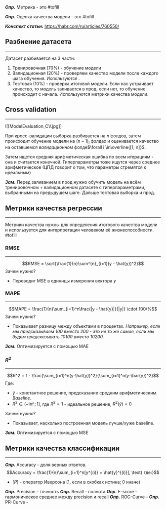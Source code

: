 ***Опр.*** Метрика - это #tofill 

***Опр.*** Оценка качества модели - это #tofill 

***Конспект статьи:*** https://habr.com/ru/articles/760550/

## Разбиение датасета
---
Датасет разбивается на 3 части:
1. Тренировочная (70%) - обучение модели
2. Валидационная (20%) - проверяем качество модели после каждого шага обучения. Используются .
3. Тестовая (10%) - проверка итоговой модели. Если нас устраивает качество, то модель заливается в прод, если нет, то обучение происходит с начала. Используются метрики качества модели.

## Cross validation
---
![[ModelEvaluation_CV.jpg]]

При кросс-валидации выборка разбивается на $n$ фолдов, затем происходит обучение модели на $(n-1)_i$ фолдах и оценивается качество на оставшемся *валидационном* фолде$\forall i \in\overline{[1, n]}$. 

Затем ищется средняя арифметическая ошибка по всем итерациям - она и считается конечной. Гиперпараметры тоже ищутся через среднее арифметическое (ЦПД говорит о том, что параметры стремятся к идеальным)

***Зам.*** Перед заливанием в прод нужно обучить модель на всём тренировочном + валидационном датасете с гиперпараметрами, выбранными на предыдущем шаге. Дальше тестовая выборка и прод.

## Метрики качества регрессии
---
Метрики качества нужны для определения итогового качества модели и используется для интерпретации человеком её жизнеспособности. #tofill 

### RMSE
---
$$RMSE = \sqrt{\frac{1}{n}\sum^{n}_{i=1}(y - \hat{y})^2}$$
Зачем нужно?
- Переводит MSE в единицы измерения вектора $y$

### MAPE
---
$$MAPE = \frac{1}{n}\sum_{i=1}^n\frac{|y - \hat{y}|}{|y|} \cdot 100\%$$
Зачем нужно?
- Показывает разницу между объектами в процентах. *Например, если мы предсказываем $100$ вместо $200$ - это не то же самое, если мы будем предсказывать $10100$ вместо $10200$.*

***Зам.*** Оптимизируется с помощью MAE

### $R^2$
---
$$R^2 = 1 - \frac{\sum_{i=1}^n(y-\hat{y})^2}{\sum_{i=1}^n(y-\bar{y})^2}$$
Где:
- $\bar{y}$ - константное решение, предсказание средним арифметическим. *Baseline*.
- $R^2 \in (-\inf; 1]$, где $R^2 = 1$ - идеальное решение, $R^2(\bar{y}) = 0$

Зачем нужно?
-  Показывает, насколько построенная модель лучше/хуже baseline.

***Зам.*** Оптимизируется с помощью MSE

## Метрики качества классификации
---
***Опр.*** Accuracy - доля верных ответов. 
$$Accuracy = \frac{1}{n}\sum_{i=1}^n[y^{(i)} = \hat{y}^{(i)}], \text{ где:}$$
- $[P]$ - оператор Иверсона (1, если в скобках истина; 0 иначе)

***Опр.*** Precision - точность 
***Опр.*** Recall - полнота
***Опр.*** F-score - гармоническое среднее между precision и recall
***Опр.*** ROC-Curve - 
***Опр.*** PR-Curve - 


